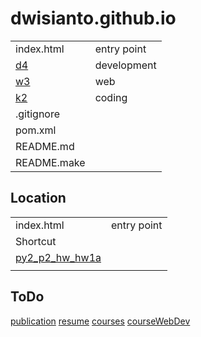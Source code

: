# dwisianto.github.io

|    |     |
|--- | --- |
| index.html | entry point |
| [d4](d4) | development |
| [w3](w3) | web |
| [k2](k2) | coding |  
| .gitignore | |
| pom.xml    | |
| README.md  | |
| README.make | |  

## Location

|    |     |
|--- | --- |
| index.html | entry point |
| Shortcut |  
[py2_p2_hw_hw1a](https://dwisianto.github.io/k2/wk18/wk18core/src/main/py2/p2/hw/hw1a/ ) |
| |



## ToDo

[publication](https://sites.google.com/site/dwisianto/HomeBackup2014/publications)
[resume](docx)
[courses](http://web.engr.illinois.edu/~jianpeng/teaching/CS598_Fall15/index.htm)
[courseWebDev](http://www.umsl.edu/~siegelj/CS4010/)

